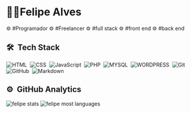 
<h1>👨‍💻Felipe Alves</h1>

<span>⚙ #Programador</span>
<span>⚙ #Freelancer</span>
<span>⚙ #full stack</span>
<span>⚙ #front end</span>
<span>⚙ #back end</span>

## 🛠 &nbsp;Tech Stack

![HTML](https://img.shields.io/badge/-HTML-05122A?style=flat&logo=HTML5)&nbsp;
![CSS](https://img.shields.io/badge/-CSS-05122A?style=flat&logo=CSS3&logoColor=1572B6)&nbsp;
![JavaScript](https://img.shields.io/badge/-JavaScript-05122A?style=flat&logo=javascript)&nbsp;
![PHP](https://img.shields.io/badge/-PHP-05122A?style=flat&logo=php)&nbsp;
![MYSQL](https://img.shields.io/badge/-MYSQL-05122A?style=flat&logo=mysql)&nbsp;
![WORDPRESS](https://img.shields.io/badge/-WORDPRESS-05122A?style=flat&logo=wordpress)&nbsp;
![Git](https://img.shields.io/badge/-Git-05122A?style=flat&logo=git)&nbsp;
![GitHub](https://img.shields.io/badge/-GitHub-05122A?style=flat&logo=github)&nbsp;
![Markdown](https://img.shields.io/badge/-Markdown-05122A?style=flat&logo=markdown)&nbsp;


## ⚙️ &nbsp;GitHub Analytics

<div>
<img src="https://github-readme-stats.vercel.app/api?username=icodetec&show_icons=true&theme=merko" alt="felipe stats"/>
<img src="https://github-readme-stats.vercel.app/api/top-langs/?username=icodetec&layout=compact&theme=merko" alt="felipe most languages"/>
</div>

<!--
**icodetec/icodetec** is a ✨ _special_ ✨ repository because its `README.md` (this file) appears on your GitHub profile.

Here are some ideas to get you started:

🔭 I’m currently working on ...
- 🌱 I’m currently learning ...
- 👯 I’m looking to collaborate on ...
- 🤔 I’m looking for help with ...
- 💬 Ask me about ...
- 📫 How to reach me: ...
- 😄 Pronouns: ...
- ⚡ Fun fact: ...
-->
